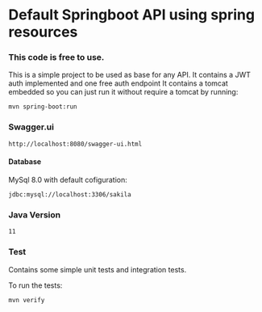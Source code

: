 # Default Springboot API using spring resources

### This code is free to use.

This is a simple project to be used as base for any API. It contains a JWT auth implemented and one free auth endpoint It contains a tomcat embedded so you can just run it without require a tomcat by running:
```
mvn spring-boot:run
```

### Swagger.ui
```
http://localhost:8080/swagger-ui.html
```

#### Database 
MySql 8.0 with default cofiguration: 

```
jdbc:mysql://localhost:3306/sakila
```

### Java Version

```
11
```

### Test
Contains some simple unit tests and integration tests.

To run the tests:
```
mvn verify
```
